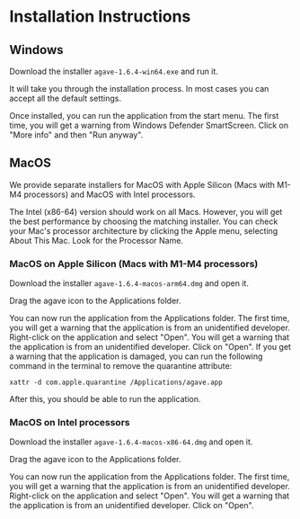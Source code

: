 # Installation Instructions

## Windows

Download the installer `agave-1.6.4-win64.exe` and run it.

It will take you through the installation process. In most cases you can accept all the default settings.

Once installed, you can run the application from the start menu.
The first time, you will get a warning from Windows Defender SmartScreen. Click on "More info" and then "Run anyway".

## MacOS

We provide separate installers for MacOS with Apple Silicon (Macs with M1-M4 processors) and MacOS with Intel processors.

The Intel (x86-64) version should work on all Macs. However, you will get the best performance by choosing the matching installer. You can check your Mac's processor architecture by clicking the Apple menu, selecting About This Mac. Look for the Processor Name.

### MacOS on Apple Silicon (Macs with M1-M4 processors)

Download the installer `agave-1.6.4-macos-arm64.dmg` and open it.

Drag the agave icon to the Applications folder.

You can now run the application from the Applications folder.
The first time, you will get a warning that the application is from an unidentified developer. Right-click on the application and select "Open". You will get a warning that the application is from an unidentified developer. Click on "Open".
If you get a warning that the application is damaged, you can run the following command in the terminal to remove the quarantine attribute:

```
xattr -d com.apple.quarantine /Applications/agave.app
```

After this, you should be able to run the application.

### MacOS on Intel processors

Download the installer `agave-1.6.4-macos-x86-64.dmg` and open it.

Drag the agave icon to the Applications folder.

You can now run the application from the Applications folder.
The first time, you will get a warning that the application is from an unidentified developer. Right-click on the application and select "Open". You will get a warning that the application is from an unidentified developer. Click on "Open".
